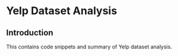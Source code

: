 # Yelp Dataset Analysis

## Introduction
This contains code snippets and summary of Yelp dataset analysis.






